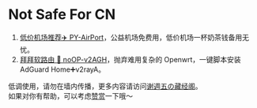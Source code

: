 # Not Safe For CN

1. [低价机场推荐✈️ PY-AirPort](https://github.com/juneix/NSFCN/blob/main/PY-AirPort.md)，公益机场免费用，低价机场一杯奶茶钱备用无忧。
2. [拜拜软路由 👋 noOP-v2AGH](https://github.com/juneix/NSFCN/blob/main/noOP-v2AGH.md)，抛弃难用复杂的 Openwrt，一键脚本安装 AdGuard Home➕v2rayA。

低调使用，请勿在墙内传播，更多内容请访问[谢週五の藏经阁](https://wiki.5nav.eu.org)。  
如果对你有帮助，可以考虑[赞赏](https://5nav.eu.org/wx-zsm.webp)一下哦～
